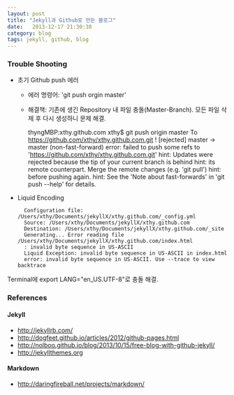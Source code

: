 ```yaml
---
layout: post
title: "Jekyll과 Github로 만든 블로그"
date:   2013-12-17 21:30:30
category: blog
tags: jekyll, github, blog
---
```



### Trouble Shooting
* 초기 Github push 에러  
	* 에러 명령어: 'git push orgin master'
	* 해결책: 기존에 생긴 Repository 내 파일 충돌(Master-Branch).
모든 파일 삭제 후 다시 생성하니 문제 해결.

		thyngMBP:xthy.github.com xthy$ git push origin master
		To https://github.com/xthy/xthy.github.com.git
		 ! [rejected]        master -> master (non-fast-forward)
		 error: failed to push some refs to 'https://github.com/xthy/xthy.github.com.git'
		 hint: Updates were rejected because the tip of your current branch is behind
		 hint: its remote counterpart. Merge the remote changes (e.g. 'git pull')
		 hint: before pushing again.
		 hint: See the 'Note about fast-forwards' in 'git push --help' for details.




* Liquid Encoding

		Configuration file: /Users/xthy/Documents/jekyllX/xthy.github.com/_config.yml
		Source: /Users/xthy/Documents/jekyllX/xthy.github.com
	    Destination: /Users/xthy/Documents/jekyllX/xthy.github.com/_site
	    Generating... Error reading file /Users/xthy/Documents/jekyllX/xthy.github.com/index.html
	    : invalid byte sequence in US-ASCII
	    Liquid Exception: invalid byte sequence in US-ASCII in index.html
	    error: invalid byte sequence in US-ASCII. Use --trace to view backtrace
	    
Terminal에 export LANG="en_US.UTF-8"로 충돌 해결.  
  
    
      
  
        

### References
#### Jekyll
* http://jekyllrb.com/
* http://dogfeet.github.io/articles/2012/github-pages.html
* http://nolboo.github.io/blog/2013/10/15/free-blog-with-github-jekyll/
* http://jekyllthemes.org  

#### Markdown
* http://daringfireball.net/projects/markdown/  
  
  
      
  
  
